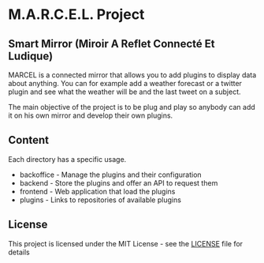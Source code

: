 # M.A.R.C.E.L. Project

## Smart Mirror (Miroir A Reflet Connecté Et Ludique)

MARCEL is a connected mirror that allows you to add plugins to display data about anything. You can for example add a weather forecast or a twitter plugin and see what the weather will be and the last tweet on a subject.

The main objective of the project is to be plug and play so anybody can add it on his own mirror and develop their own plugins.

## Content

Each directory has a specific usage.

* backoffice - Manage the plugins and their configuration
* backend - Store the plugins and offer an API to request them
* frontend - Web application that load the plugins
* plugins - Links to repositories of available plugins

## License

This project is licensed under the MIT License - see the [LICENSE](LICENSE) file for details